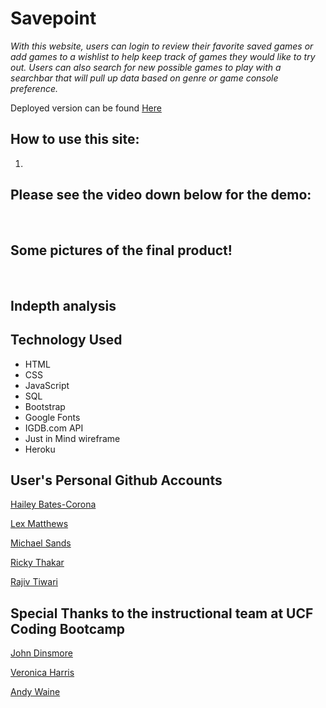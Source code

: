 # Savepoint


*With this website, users can login to review their favorite saved games or add games to a wishlist to help keep track of games they would like to try out. Users can also search for new possible games to play with a searchbar that will pull up data based on genre or game console preference.*

Deployed version can be found [Here]()

 ## How to use this site:
1. 



## Please see the video down below for the demo:

![]()
![]()
![]()

## Some pictures of the final product!

![]()
![]()
![]()

## Indepth analysis



## Technology Used

- HTML
- CSS
- JavaScript
- SQL
- Bootstrap
- Google Fonts
- IGDB.com API
- Just in Mind wireframe
- Heroku


## User's Personal Github Accounts


[Hailey Bates-Corona](https://github.com/haileyrb25)

[Lex Matthews](https://github.com/ArchRascal2988)

[Michael Sands](https://github.com/Msands21)

[Ricky Thakar](https://github.com/Rickythakar)

[Rajiv Tiwari](https://github.com/Drago9082)

## Special Thanks to the instructional team at UCF Coding Bootcamp

[John Dinsmore](https://github.com/djibba22)

[Veronica Harris](https://github.com/VHarris113)

[Andy Waine](https://github.com/Andy-Waine)